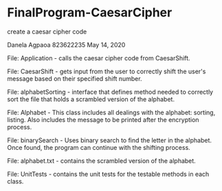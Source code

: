# FinalProgram-CaesarCipher
create a caesar cipher code

Danela Agpaoa
823622235
May 14, 2020



File: Application - calls the caesar cipher code from CaesarShift.

File: CaesarShift - gets input from the user to correctly shift the user's message based on their specified shift number.

File: alphabetSorting - interface that defines method needed to correctly sort the file that holds a scrambled version of the alphabet.

File: Alphabet - This class includes all dealings with the alphabet: sorting, listing. Also includes the message to be printed after the encryption process.

File: binarySearch - Uses binary search to find the letter in the alphabet. Once found, the program can continue with the shifting process.

File: alphabet.txt - contains the scrambled version of the alphabet.

File: UnitTests - contains the unit tests for the testable methods in each class.
